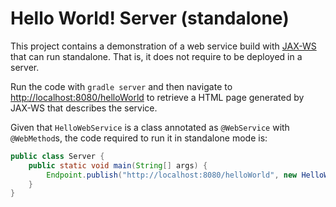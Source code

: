 # Hello World! Server (standalone)
This project contains a demonstration of a web service build with [JAX-WS](http://docs.oracle.com/javaee/6/tutorial/doc/bnayl.html) 
that can run standalone. That is, it does not require to be deployed in a server.

Run the code with ```gradle server``` and then navigate to [http://localhost:8080/helloWorld](http://localhost:8080/helloWorld) to 
retrieve a HTML page generated by JAX-WS that describes the service. 

Given that ```HelloWebService``` is a class annotated as ```@WebService``` with ```@WebMethod```s, the code required to run it 
in standalone mode is:
```java
public class Server {
	public static void main(String[] args) {
		Endpoint.publish("http://localhost:8080/helloWorld", new HelloWebService());
	}
}
```
